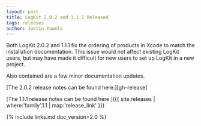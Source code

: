 ```yaml
---
layout: post
title: LogKit 2.0.2 and 1.1.1 Released
tags: releases
author: Justin Pawela
---
```


Both LogKit 2.0.2 and 1.1.1 fix the ordering of products in Xcode to match the installation documentation. This issue would not affect existing LogKit users, but may have made it difficult for new users to set up LogKit in a new project.

Also contained are a few minor documentation updates.

[The 2.0.2 release notes can be found here.][gh-release]

[The 1.1.1 release notes can be found here.]({{ site.releases | where:'family',1.1 | map:'release_link' }})


{% include links.md doc_version=2.0 %}
